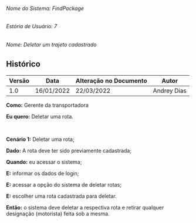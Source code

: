 ###### Nome do Sistema: FindPackage

###### Estória de Usuário: 7

###### Nome: Deletar um trajeto cadastrado

## Histórico

| **Versão** | **Data**   | **Alteração no Documento** | **Autor**          |
| ---------- | ---------- | -------------------------- | ------------------ |
| 1.0        | 16/01/2022 | 22/03/2022                 | Andrey Dias        |

**Como:** Gerente da transportadora

**Eu quero:** Deletar uma rota.

<br>

**Cenário 1:** Deletar uma rota;

**Dado:** A rota deve ter sido previamente cadastrada;

**Quando:** eu acessar o sistema;

**E:** informar os dados de login;

**E:** acessar a opção do sistema de deletar rotas;

**E:** escolher uma rota cadastrada para deletar.

**Então:** o sistema deve deletar a respectiva rota e retirar qualquer designação (motorista) feita sob a mesma.
